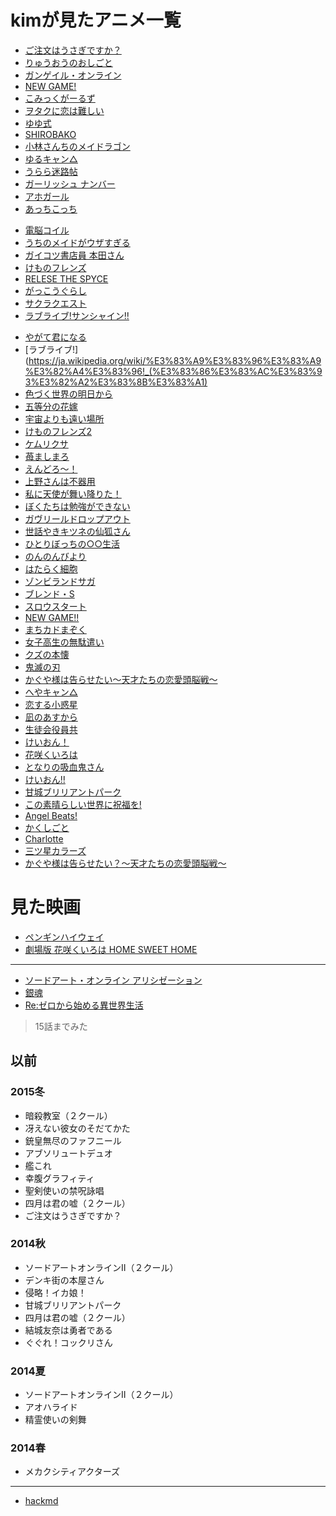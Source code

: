 # kimが見たアニメ一覧
- [ご注文はうさぎですか？](https://ja.wikipedia.org/wiki/%E3%81%94%E6%B3%A8%E6%96%87%E3%81%AF%E3%81%86%E3%81%95%E3%81%8E%E3%81%A7%E3%81%99%E3%81%8B%3F)
- [りゅうおうのおしごと](https://ja.wikipedia.org/wiki/%E3%82%8A%E3%82%85%E3%81%86%E3%81%8A%E3%81%86%E3%81%AE%E3%81%8A%E3%81%97%E3%81%94%E3%81%A8!)
- [ガンゲイル・オンライン](https://ja.wikipedia.org/wiki/%E3%82%BD%E3%83%BC%E3%83%89%E3%82%A2%E3%83%BC%E3%83%88%E3%83%BB%E3%82%AA%E3%83%B3%E3%83%A9%E3%82%A4%E3%83%B3_%E3%82%AA%E3%83%AB%E3%82%BF%E3%83%8A%E3%83%86%E3%82%A3%E3%83%96_%E3%82%AC%E3%83%B3%E3%82%B2%E3%82%A4%E3%83%AB%E3%83%BB%E3%82%AA%E3%83%B3%E3%83%A9%E3%82%A4%E3%83%B3)
- [NEW GAME!](https://ja.wikipedia.org/wiki/NEW_GAME!)
- [こみっくがーるず](https://ja.wikipedia.org/wiki/%E3%81%93%E3%81%BF%E3%81%A3%E3%81%8F%E3%81%8C%E3%83%BC%E3%82%8B%E3%81%9A)
- [ヲタクに恋は難しい](https://ja.wikipedia.org/wiki/%E3%83%B2%E3%82%BF%E3%82%AF%E3%81%AB%E6%81%8B%E3%81%AF%E9%9B%A3%E3%81%97%E3%81%84)
- [ゆゆ式](https://ja.wikipedia.org/wiki/%E3%82%86%E3%82%86%E5%BC%8F)
- [SHIROBAKO](https://ja.wikipedia.org/wiki/SHIROBAKO)
- [小林さんちのメイドラゴン](https://ja.wikipedia.org/wiki/%E5%B0%8F%E6%9E%97%E3%81%95%E3%82%93%E3%81%A1%E3%81%AE%E3%83%A1%E3%82%A4%E3%83%89%E3%83%A9%E3%82%B4%E3%83%B3)
- [ゆるキャン△](https://ja.wikipedia.org/wiki/%E3%82%86%E3%82%8B%E3%82%AD%E3%83%A3%E3%83%B3%E2%96%B3)
- [うらら迷路帖](https://ja.wikipedia.org/wiki/%E3%81%86%E3%82%89%E3%82%89%E8%BF%B7%E8%B7%AF%E5%B8%96)
- [ガーリッシュ ナンバー](https://ja.wikipedia.org/wiki/%E3%82%AC%E3%83%BC%E3%83%AA%E3%83%83%E3%82%B7%E3%83%A5%E3%83%8A%E3%83%B3%E3%83%90%E3%83%BC)
- [アホガール](https://ja.wikipedia.org/wiki/%E3%82%A2%E3%83%9B%E3%82%AC%E3%83%BC%E3%83%AB)
- [あっちこっち](https://ja.wikipedia.org/wiki/%E3%81%82%E3%81%A3%E3%81%A1%E3%81%93%E3%81%A3%E3%81%A1)
<!-- ここまでで一つ -->
- [電脳コイル](https://ja.wikipedia.org/wiki/%E9%9B%BB%E8%84%B3%E3%82%B3%E3%82%A4%E3%83%AB)
- [うちのメイドがウザすぎる](https://ja.wikipedia.org/wiki/%E3%81%86%E3%81%A1%E3%81%AE%E3%83%A1%E3%82%A4%E3%83%89%E3%81%8C%E3%82%A6%E3%82%B6%E3%81%99%E3%81%8E%E3%82%8B!)
- [ガイコツ書店員 本田さん](https://ja.wikipedia.org/wiki/%E3%82%AC%E3%82%A4%E3%82%B3%E3%83%84%E6%9B%B8%E5%BA%97%E5%93%A1_%E6%9C%AC%E7%94%B0%E3%81%95%E3%82%93)
- [けものフレンズ](https://ja.wikipedia.org/wiki/%E3%81%91%E3%82%82%E3%81%AE%E3%83%95%E3%83%AC%E3%83%B3%E3%82%BA_(%E3%82%A2%E3%83%8B%E3%83%A1))
- [RELESE THE SPYCE](https://ja.wikipedia.org/wiki/RELEASE_THE_SPYCE)
- [がっこうぐらし](https://ja.wikipedia.org/wiki/%E3%81%8C%E3%81%A3%E3%81%93%E3%81%86%E3%81%90%E3%82%89%E3%81%97!)
- [サクラクエスト](https://ja.wikipedia.org/wiki/%E3%82%B5%E3%82%AF%E3%83%A9%E3%82%AF%E3%82%A8%E3%82%B9%E3%83%88)
- <a href="https://ja.wikipedia.org/wiki/%E3%83%A9%E3%83%96%E3%83%A9%E3%82%A4%E3%83%96!_(%E3%83%86%E3%83%AC%E3%83%93%E3%82%A2%E3%83%8B%E3%83%A1)">ラブライブ!サンシャイン!!</a>
<!-- ここまでで一つ -->
- [やがて君になる](https://ja.wikipedia.org/wiki/%E3%82%84%E3%81%8C%E3%81%A6%E5%90%9B%E3%81%AB%E3%81%AA%E3%82%8B)
- [ラブライブ!](https://ja.wikipedia.org/wiki/%E3%83%A9%E3%83%96%E3%83%A9%E3%82%A4%E3%83%96!_(%E3%83%86%E3%83%AC%E3%83%93%E3%82%A2%E3%83%8B%E3%83%A1)
- [色づく世界の明日から](https://ja.wikipedia.org/wiki/%E8%89%B2%E3%81%A5%E3%81%8F%E4%B8%96%E7%95%8C%E3%81%AE%E6%98%8E%E6%97%A5%E3%81%8B%E3%82%89)
- [五等分の花嫁](https://ja.wikipedia.org/wiki/%E4%BA%94%E7%AD%89%E5%88%86%E3%81%AE%E8%8A%B1%E5%AB%81)
- [宇宙よりも遠い場所](https://ja.wikipedia.org/wiki/%E5%AE%87%E5%AE%99%E3%82%88%E3%82%8A%E3%82%82%E9%81%A0%E3%81%84%E5%A0%B4%E6%89%80)
- [けものフレンズ2](https://ja.wikipedia.org/wiki/%E3%81%91%E3%82%82%E3%81%AE%E3%83%95%E3%83%AC%E3%83%B3%E3%82%BA_(%E3%82%A2%E3%83%8B%E3%83%A1))
- [ケムリクサ](https://ja.wikipedia.org/wiki/%E3%82%B1%E3%83%A0%E3%83%AA%E3%82%AF%E3%82%B5)
- [苺ましまろ](https://ja.wikipedia.org/wiki/%E8%8B%BA%E3%81%BE%E3%81%97%E3%81%BE%E3%82%8D)
- [えんどろ〜！](https://ja.wikipedia.org/wiki/%E3%81%88%E3%82%93%E3%81%A9%E3%82%8D%E3%80%9C!)
- [上野さんは不器用](https://ja.wikipedia.org/wiki/%E4%B8%8A%E9%87%8E%E3%81%95%E3%82%93%E3%81%AF%E4%B8%8D%E5%99%A8%E7%94%A8)
- [私に天使が舞い降りた！](https://ja.wikipedia.org/wiki/%E7%A7%81%E3%81%AB%E5%A4%A9%E4%BD%BF%E3%81%8C%E8%88%9E%E3%81%84%E9%99%8D%E3%82%8A%E3%81%9F!)
- [ぼくたちは勉強ができない](https://ja.wikipedia.org/wiki/%E3%81%BC%E3%81%8F%E3%81%9F%E3%81%A1%E3%81%AF%E5%8B%89%E5%BC%B7%E3%81%8C%E3%81%A7%E3%81%8D%E3%81%AA%E3%81%84)
- [ガヴリールドロップアウト](https://ja.wikipedia.org/wiki/%E3%82%AC%E3%83%B4%E3%83%AA%E3%83%BC%E3%83%AB%E3%83%89%E3%83%AD%E3%83%83%E3%83%97%E3%82%A2%E3%82%A6%E3%83%88)
- [世話やきキツネの仙狐さん](https://ja.wikipedia.org/wiki/%E4%B8%96%E8%A9%B1%E3%82%84%E3%81%8D%E3%82%AD%E3%83%84%E3%83%8D%E3%81%AE%E4%BB%99%E7%8B%90%E3%81%95%E3%82%93)
- [ひとりぼっちの○○生活](https://ja.wikipedia.org/wiki/%E3%81%B2%E3%81%A8%E3%82%8A%E3%81%BC%E3%81%A3%E3%81%A1%E3%81%AE%E2%97%8B%E2%97%8B%E7%94%9F%E6%B4%BB)
- [のんのんびより](https://ja.wikipedia.org/wiki/%E3%81%AE%E3%82%93%E3%81%AE%E3%82%93%E3%81%B3%E3%82%88%E3%82%8A)
- [はたらく細胞](https://ja.wikipedia.org/wiki/%E3%81%AF%E3%81%9F%E3%82%89%E3%81%8F%E7%B4%B0%E8%83%9E)
- [ゾンビランドサガ](https://ja.wikipedia.org/wiki/%E3%82%BE%E3%83%B3%E3%83%93%E3%83%A9%E3%83%B3%E3%83%89%E3%82%B5%E3%82%AC)
- [ブレンド・S](https://ja.wikipedia.org/wiki/%E3%83%96%E3%83%AC%E3%83%B3%E3%83%89%E3%83%BBS)
- [スロウスタート](https://ja.wikipedia.org/wiki/%E3%82%B9%E3%83%AD%E3%82%A6%E3%82%B9%E3%82%BF%E3%83%BC%E3%83%88)
- [NEW GAME!!](https://ja.wikipedia.org/wiki/NEW_GAME!)
- [まちカドまぞく](https://ja.wikipedia.org/wiki/%E3%81%BE%E3%81%A1%E3%82%AB%E3%83%89%E3%81%BE%E3%81%9E%E3%81%8F)
- [女子高生の無駄遣い](https://ja.wikipedia.org/wiki/%E5%A5%B3%E5%AD%90%E9%AB%98%E7%94%9F%E3%81%AE%E7%84%A1%E9%A7%84%E3%81%A5%E3%81%8B%E3%81%84)
- [クズの本懐](https://ja.wikipedia.org/wiki/%E3%82%AF%E3%82%BA%E3%81%AE%E6%9C%AC%E6%87%90)
- [鬼滅の刃](https://ja.wikipedia.org/wiki/%E9%AC%BC%E6%BB%85%E3%81%AE%E5%88%83)
- [かぐや様は告らせたい〜天才たちの恋愛頭脳戦〜](https://ja.wikipedia.org/wiki/%E3%81%8B%E3%81%90%E3%82%84%E6%A7%98%E3%81%AF%E5%91%8A%E3%82%89%E3%81%9B%E3%81%9F%E3%81%84%E3%80%9C%E5%A4%A9%E6%89%8D%E3%81%9F%E3%81%A1%E3%81%AE%E6%81%8B%E6%84%9B%E9%A0%AD%E8%84%B3%E6%88%A6%E3%80%9C)
- [へやキャン△](https://ja.wikipedia.org/wiki/%E3%82%86%E3%82%8B%E3%82%AD%E3%83%A3%E3%83%B3%E2%96%B3#%E7%95%AA%E5%A4%96%E7%B7%A8%E3%80%8C%E3%81%B8%E3%82%84%E3%82%AD%E3%83%A3%E3%83%B3%E2%96%B3%E3%80%8D)
- [恋する小惑星](https://ja.wikipedia.org/wiki/%E6%81%8B%E3%81%99%E3%82%8B%E5%B0%8F%E6%83%91%E6%98%9F)
- [凪のあすから](https://ja.wikipedia.org/wiki/%E5%87%AA%E3%81%AE%E3%81%82%E3%81%99%E3%81%8B%E3%82%89)
- [生徒会役員共](https://ja.wikipedia.org/wiki/%E7%94%9F%E5%BE%92%E4%BC%9A%E5%BD%B9%E5%93%A1%E5%85%B1)
- [けいおん！](https://ja.wikipedia.org/wiki/%E3%81%91%E3%81%84%E3%81%8A%E3%82%93!)
- [花咲くいろは](https://ja.wikipedia.org/wiki/%E8%8A%B1%E5%92%B2%E3%81%8F%E3%81%84%E3%82%8D%E3%81%AF)
- [となりの吸血鬼さん](https://ja.wikipedia.org/wiki/%E3%81%A8%E3%81%AA%E3%82%8A%E3%81%AE%E5%90%B8%E8%A1%80%E9%AC%BC%E3%81%95%E3%82%93)
- [けいおん!!](https://ja.wikipedia.org/wiki/%E3%81%91%E3%81%84%E3%81%8A%E3%82%93!)
- [甘城ブリリアントパーク](https://ja.wikipedia.org/wiki/%E7%94%98%E5%9F%8E%E3%83%96%E3%83%AA%E3%83%AA%E3%82%A2%E3%83%B3%E3%83%88%E3%83%91%E3%83%BC%E3%82%AF)
- [この素晴らしい世界に祝福を!](https://ja.wikipedia.org/wiki/%E3%81%93%E3%81%AE%E7%B4%A0%E6%99%B4%E3%82%89%E3%81%97%E3%81%84%E4%B8%96%E7%95%8C%E3%81%AB%E7%A5%9D%E7%A6%8F%E3%82%92!)
- [Angel Beats!](https://ja.wikipedia.org/wiki/Angel_Beats!)
- [かくしごと](https://ja.wikipedia.org/wiki/%E3%81%8B%E3%81%8F%E3%81%97%E3%81%94%E3%81%A8)
- [Charlotte](https://ja.wikipedia.org/wiki/Charlotte_(%E3%82%A2%E3%83%8B%E3%83%A1))
- [三ツ星カラーズ](https://ja.wikipedia.org/wiki/%E4%B8%89%E3%83%84%E6%98%9F%E3%82%AB%E3%83%A9%E3%83%BC%E3%82%BA)
- [かぐや様は告らせたい？〜天才たちの恋愛頭脳戦〜](https://ja.wikipedia.org/wiki/%E3%81%8B%E3%81%90%E3%82%84%E6%A7%98%E3%81%AF%E5%91%8A%E3%82%89%E3%81%9B%E3%81%9F%E3%81%84%E3%80%9C%E5%A4%A9%E6%89%8D%E3%81%9F%E3%81%A1%E3%81%AE%E6%81%8B%E6%84%9B%E9%A0%AD%E8%84%B3%E6%88%A6%E3%80%9C)

# 見た映画
- [ペンギンハイウェイ](https://ja.wikipedia.org/wiki/%E3%83%9A%E3%83%B3%E3%82%AE%E3%83%B3%E3%83%BB%E3%83%8F%E3%82%A4%E3%82%A6%E3%82%A7%E3%82%A4)
- [劇場版 花咲くいろは HOME SWEET HOME](https://ja.wikipedia.org/wiki/%E8%8A%B1%E5%92%B2%E3%81%8F%E3%81%84%E3%82%8D%E3%81%AF)

---

- [ソードアート・オンライン アリシゼーション]()
- [銀魂](https://ja.wikipedia.org/wiki/%E9%8A%80%E9%AD%82_(%E3%82%A2%E3%83%8B%E3%83%A1))
- [Re:ゼロから始める異世界生活](https://ja.wikipedia.org/wiki/Re:%E3%82%BC%E3%83%AD%E3%81%8B%E3%82%89%E5%A7%8B%E3%82%81%E3%82%8B%E7%95%B0%E4%B8%96%E7%95%8C%E7%94%9F%E6%B4%BB)
>15話までみた

## 以前
### 2015冬
- 暗殺教室（２クール）
- 冴えない彼女のそだてかた
- 銃皇無尽のファフニール
- アブソリュートデュオ
- 艦これ
- 幸腹グラフィティ
- 聖剣使いの禁呪詠唱
- 四月は君の嘘（２クール）
- ご注文はうさぎですか？

### 2014秋
- ソードアートオンラインⅡ（２クール）
- デンキ街の本屋さん
- 侵略！イカ娘！
- 甘城ブリリアントパーク
- 四月は君の嘘（２クール）
- 結城友奈は勇者である
- ぐぐれ！コックリさん

### 2014夏
- ソードアートオンラインⅡ（２クール）
- アオハライド
- 精霊使いの剣舞

### 2014春
- メカクシティアクターズ

---

- [hackmd](https://hackmd.io/uIA9M91bSESxrmphcnYe0Q?view)